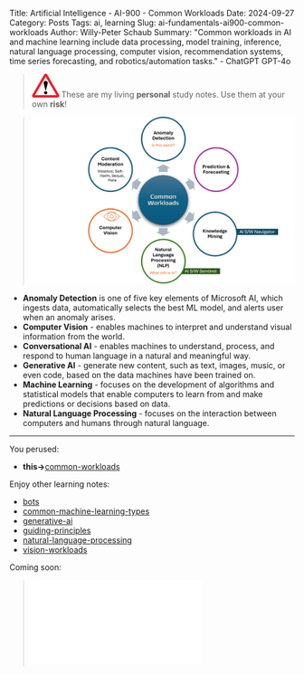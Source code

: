 Title: Artificial Intelligence - AI-900 - Common Workloads
Date: 2024-09-27
Category: Posts 
Tags: ai, learning
Slug: ai-fundamentals-ai900-common-workloads
Author: Willy-Peter Schaub
Summary: "Common workloads in AI and machine learning include data processing, model training, inference, natural language processing, computer vision, recommendation systems, time series forecasting, and robotics/automation tasks." - ChatGPT GPT-4o

>
>![alert](../images/alert-tiny.png)
>These are my living **personal** study notes. Use them at your own **risk**!
>

> ![common-workloads](../images/ai-fundamentals-ai900-common-workloads.png) 

- **Anomaly Detection** is one of five key elements of Microsoft AI, which ingests data, automatically selects the best ML model, and alerts user when an anomaly arises.  
- **Computer Vision** - enables machines to interpret and understand visual information from the world.
- **Conversational AI** - enables machines to understand, process, and respond to human language in a natural and meaningful way. 
- **Generative AI** - generate new content, such as text, images, music, or even code, based on the data machines have been trained on. 
- **Machine Learning** - focuses on the development of algorithms and statistical models that enable computers to learn from and make predictions or decisions based on data.
- **Natural Language Processing** - focuses on the interaction between computers and humans through natural language.

---

You perused:

- **this->**[common-workloads](/ai-fundamentals-ai900-common-workloads.html) 

Enjoy other learning notes:

- [bots](/ai-fundamentals-ai900-bots.html)
- [common-machine-learning-types](/ai-fundamentals-ai900-common-machine-learning-types.html)
- [generative-ai](/ai-fundamentals-ai900-generative-ai.html)
- [guiding-principles](/ai-fundamentals-ai900-guiding-principles.html)
- [natural-language-processing](/ai-fundamentals-ai900-natural-language-processing.html)
- [vision-workloads](/ai-fundamentals-ai900-vision-workloads.html)

Coming soon:

> ![ai-900 poster](../images/ai-fundamentals-ai900-poster.html)

